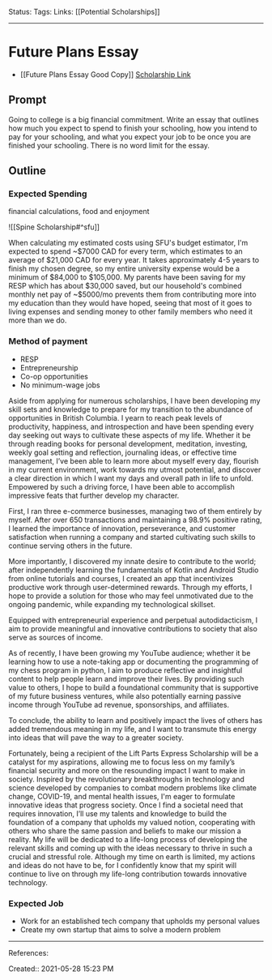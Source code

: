 Status:
Tags:
Links: [[Potential Scholarships]]
___
# Future Plans Essay
- [[Future Plans Essay Good Copy]]
[Scholarship Link](https://forkliftpartssaskatchewan.com/forkliftparts.php)
## Prompt
Going to college is a big financial commitment. Write an essay that outlines how much you expect to spend to finish your schooling, how you intend to pay for your schooling, and what you expect your job to be once you are finished your schooling. There is no word limit for the essay.
## Outline
### Expected Spending
financial calculations, food and enjoyment

 ![[Spine Scholarship#^sfu]]
 
 When calculating my estimated costs using SFU's budget estimator, I'm expected to spend ~\$7000 CAD for every term, which estimates to an average of \$21,000 CAD for every year. It takes approximately 4-5 years to finish my chosen degree, so my entire university expense would be a minimum of \$84,000 to \$105,000. My parents have been saving for my RESP which has about \$30,000 saved, but our household's combined monthly net pay of ~\$5000/mo prevents them from contributing more into my education than they would have hoped, seeing that most of it goes to living expenses and sending money to other family members who need it more than we do.
### Method of payment
- RESP
- Entrepreneurship
- Co-op opportunities
- No minimum-wage jobs

Aside from applying for numerous scholarships, I have been developing my skill sets and knowledge to prepare for my transition to the abundance of opportunities in British Columbia. I yearn to reach peak levels of productivity, happiness, and introspection and have been spending every day seeking out ways to cultivate these aspects of my life. Whether it be through reading books for personal development, meditation, investing, weekly goal setting and reflection, journaling ideas, or effective time management, I’ve been able to learn more about myself every day, flourish in my current environment, work towards my utmost potential, and discover a clear direction in which I want my days and overall path in life to unfold. Empowered by such a driving force, I have been able to accomplish impressive feats that further develop my character.

First, I ran three e-commerce businesses, managing two of them entirely by myself. After over 650 transactions and maintaining a 98.9% positive rating, I learned the importance of innovation, perseverance, and customer satisfaction when running a company and started cultivating such skills to continue serving others in the future.

More importantly, I discovered my innate desire to contribute to the world; after independently learning the fundamentals of Kotlin and Android Studio from online tutorials and courses, I created an app that incentivizes productive work through user-determined rewards. Through my efforts, I hope to provide a solution for those who may feel unmotivated due to the ongoing pandemic, while expanding my technological skillset.

 Equipped with entrepreneurial experience and perpetual autodidacticism, I aim to provide meaningful and innovative contributions to society that also serve as sources of income.
 
As of recently, I have been growing my YouTube audience; whether it be learning how to use a note-taking app or documenting the programming of my chess program in python, I aim to produce reflective and insightful content to help people learn and improve their lives. By providing such value to others, I hope to build a foundational community that is supportive of my future business ventures, while also potentially earning passive income through YouTube ad revenue, sponsorships, and affiliates.

To conclude, the ability to learn and positively impact the lives of others has added tremendous meaning in my life, and I want to transmute this energy into ideas that will pave the way to a greater society.

Fortunately, being a recipient of the Lift Parts Express Scholarship will be a catalyst for my aspirations, allowing me to focus less on my family’s financial security and more on the resounding impact I want to make in society. Inspired by the revolutionary breakthroughs in technology and science developed by companies to combat modern problems like climate change, COVID-19, and mental health issues, I'm eager to formulate innovative ideas that progress society. Once I find a societal need that requires innovation, I’ll use my talents and knowledge to build the foundation of a company that upholds my valued notion, cooperating with others who share the same passion and beliefs to make our mission a reality. My life will be dedicated to a life-long process of developing the relevant skills and coming up with the ideas necessary to thrive in such a crucial and stressful role. Although my time on earth is limited, my actions and ideas do not have to be, for I confidently know that my spirit will continue to live on through my life-long contribution towards innovative technology.

### Expected Job
- Work for an established tech company that upholds my personal values
- Create my own startup that aims to solve a modern problem
___
References:

Created:: 2021-05-28 15:23 PM